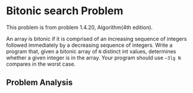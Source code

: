 Bitonic search Problem
=========
This problem is from problem 1.4.20, Algorithm(4th edition).  
  
An array is bitonic if it is comprised of an increasing sequence of integers followed immediately by a decreasing sequence of integers.
Write a program that, given a bitonic array of `N` distinct int values, determines whether a given integer is in the array. 
Your program should use `~3lg N` compares in the worst case.

## Problem Analysis  

